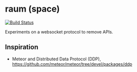 # raum (space)

[![Build Status](https://travis-ci.com/noxan/raum.svg?branch=master)](https://travis-ci.com/noxan/raum)

Experiments on a websocket protocol to remove APIs.

## Inspiration

- Meteor and Distributed Data Protocol (DDP), https://github.com/meteor/meteor/tree/devel/packages/ddp

